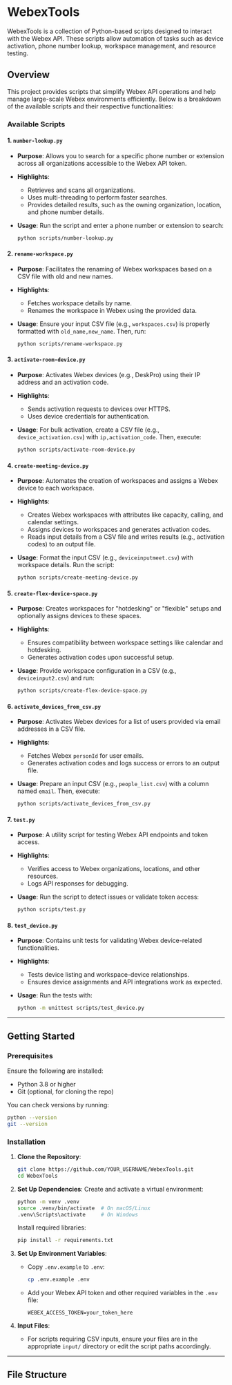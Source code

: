 # WebexTools

WebexTools is a collection of Python-based scripts designed to interact with the Webex API. These scripts allow automation of tasks such as device activation, phone number lookup, workspace management, and resource testing.

## Overview

This project provides scripts that simplify Webex API operations and help manage large-scale Webex environments efficiently. Below is a breakdown of the available scripts and their respective functionalities:

### Available Scripts

#### 1. `number-lookup.py`

- **Purpose**: Allows you to search for a specific phone number or extension across all organizations accessible to the Webex API token.
- **Highlights**:
  - Retrieves and scans all organizations.
  - Uses multi-threading to perform faster searches.
  - Provides detailed results, such as the owning organization, location, and phone number details.

- **Usage**:
  Run the script and enter a phone number or extension to search:
  ```bash
  python scripts/number-lookup.py
  ```

#### 2. `rename-workspace.py`

- **Purpose**: Facilitates the renaming of Webex workspaces based on a CSV file with old and new names.
- **Highlights**:
  - Fetches workspace details by name.
  - Renames the workspace in Webex using the provided data.

- **Usage**:
  Ensure your input CSV file (e.g., `workspaces.csv`) is properly formatted with `old_name,new_name`. Then, run:
  ```bash
  python scripts/rename-workspace.py
  ```

#### 3. `activate-room-device.py`

- **Purpose**: Activates Webex devices (e.g., DeskPro) using their IP address and an activation code.
- **Highlights**:
  - Sends activation requests to devices over HTTPS.
  - Uses device credentials for authentication.

- **Usage**:
  For bulk activation, create a CSV file (e.g., `device_activation.csv`) with `ip,activation_code`. Then, execute:
  ```bash
  python scripts/activate-room-device.py
  ```

#### 4. `create-meeting-device.py`

- **Purpose**: Automates the creation of workspaces and assigns a Webex device to each workspace.
- **Highlights**:
  - Creates Webex workspaces with attributes like capacity, calling, and calendar settings.
  - Assigns devices to workspaces and generates activation codes.
  - Reads input details from a CSV file and writes results (e.g., activation codes) to an output file.

- **Usage**:
  Format the input CSV (e.g., `deviceinputmeet.csv`) with workspace details. Run the script:
  ```bash
  python scripts/create-meeting-device.py
  ```

#### 5. `create-flex-device-space.py`

- **Purpose**: Creates workspaces for "hotdesking" or "flexible" setups and optionally assigns devices to these spaces.
- **Highlights**:
  - Ensures compatibility between workspace settings like calendar and hotdesking.
  - Generates activation codes upon successful setup.

- **Usage**:
  Provide workspace configuration in a CSV (e.g., `deviceinput2.csv`) and run:
  ```bash
  python scripts/create-flex-device-space.py
  ```

#### 6. `activate_devices_from_csv.py`

- **Purpose**: Activates Webex devices for a list of users provided via email addresses in a CSV file.
- **Highlights**:
  - Fetches Webex `personId` for user emails.
  - Generates activation codes and logs success or errors to an output file.

- **Usage**:
  Prepare an input CSV (e.g., `people_list.csv`) with a column named `email`. Then, execute:
  ```bash
  python scripts/activate_devices_from_csv.py
  ```

#### 7. `test.py`

- **Purpose**: A utility script for testing Webex API endpoints and token access.
- **Highlights**:
  - Verifies access to Webex organizations, locations, and other resources.
  - Logs API responses for debugging.

- **Usage**:
  Run the script to detect issues or validate token access:
  ```bash
  python scripts/test.py
  ```

#### 8. `test_device.py`

- **Purpose**: Contains unit tests for validating Webex device-related functionalities.
- **Highlights**:
  - Tests device listing and workspace-device relationships.
  - Ensures device assignments and API integrations work as expected.

- **Usage**:
  Run the tests with:
  ```bash
  python -m unittest scripts/test_device.py
  ```

---

## Getting Started

### Prerequisites

Ensure the following are installed:

- Python 3.8 or higher
- Git (optional, for cloning the repo)

You can check versions by running:
```bash
python --version
git --version
```

### Installation

1. **Clone the Repository**:
   ```bash
   git clone https://github.com/YOUR_USERNAME/WebexTools.git
   cd WebexTools
   ```

2. **Set Up Dependencies**:
   Create and activate a virtual environment:
   ```bash
   python -m venv .venv
   source .venv/bin/activate  # On macOS/Linux
   .venv\Scripts\activate     # On Windows
   ```

   Install required libraries:
   ```bash
   pip install -r requirements.txt
   ```

3. **Set Up Environment Variables**:
   - Copy `.env.example` to `.env`:
     ```bash
     cp .env.example .env
     ```
   - Add your Webex API token and other required variables in the `.env` file:
     ```plaintext
     WEBEX_ACCESS_TOKEN=your_token_here
     ```

4. **Input Files**:
   - For scripts requiring CSV inputs, ensure your files are in the appropriate `input/` directory or edit the script paths accordingly.

---

## File Structure
